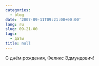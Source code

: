 ```yaml
---
categories:
  - blog
date: '2007-09-11T09:21:00+00:00'
lang: ru
slug: 09-21-00
tags:
  - даты
title: null
---
```




С днём рождения, Феликс Эдмундович!